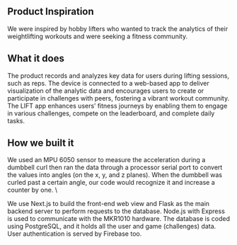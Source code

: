 ## Product Inspiration
We were inspired by hobby lifters who wanted to track the analytics of their weightlifting workouts and were seeking a fitness community.

## What it does
The product records and analyzes key data for users during lifting sessions, such as reps. The device is connected to a web-based app to deliver visualization of the analytic data and encourages users to create or participate in challenges with peers, fostering a vibrant workout community. The LIFT app enhances users’ fitness journeys by enabling them to engage in various challenges, compete on the leaderboard, and complete daily tasks.

## How we built it
We used an MPU 6050 sensor to measure the acceleration during a dumbbell curl then ran the data through a processor serial port to convert the values into angles (on the x, y, and z planes). When the dumbbell was curled past a certain angle, our code would recognize it and increase a counter by one. \

We use Next.js to build the front-end web view and Flask as the main backend server to perform requests to the database. Node.js with Express is used to communicate with the MKR1010 hardware. The database is coded using PostgreSQL, and it holds all the user and game (challenges) data. User authentication is served by Firebase too.
